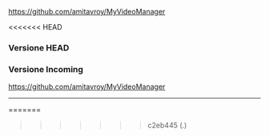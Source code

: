 https://github.com/amitavroy/MyVideoManager

<<<<<<< HEAD
### Versione HEAD


### Versione Incoming

https://github.com/amitavroy/MyVideoManager


---

=======
>>>>>>> c2eb445 (.)
